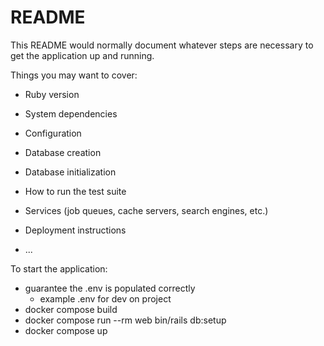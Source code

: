 # README

This README would normally document whatever steps are necessary to get the
application up and running.

Things you may want to cover:

* Ruby version

* System dependencies

* Configuration

* Database creation

* Database initialization

* How to run the test suite

* Services (job queues, cache servers, search engines, etc.)

* Deployment instructions

* ...


To start the application:

* guarantee the .env is populated correctly
    * example .env for dev on project
* docker compose build
* docker compose run --rm web bin/rails db:setup
* docker compose up
